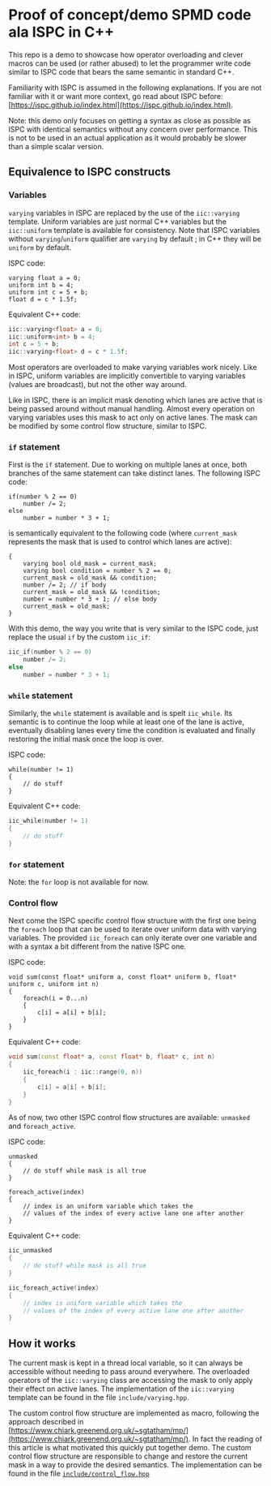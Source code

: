 # Proof of concept/demo SPMD code ala ISPC in C++
This repo is a demo to showcase how operator overloading and clever macros can be used (or rather abused)
to let the programmer write code similar to ISPC code that bears the same semantic in standard C++.

Familiarity with ISPC is assumed in the following explanations.
If you are not familiar with it or want more context, go read about ISPC before:
[https://ispc.github.io/index.html](https://ispc.github.io/index.html).

Note: this demo only focuses on getting a syntax as close as possible as ISPC with identical semantics
without any concern over performance. This is not to be used
in an actual application as it would probably be slower than a simple scalar version.

## Equivalence to ISPC constructs

### Variables

`varying` variables in ISPC are replaced by the use of the `iic::varying` template.
Uniform variables are just normal C++ variables but the `iic::uniform` template
is available for consistency. Note that ISPC variables without `varying`/`uniform`
qualifier are `varying` by default ; in C++ they will be `uniform` by default.

ISPC code:
```ispc
varying float a = 0;
uniform int b = 4;
uniform int c = 5 + b;
float d = c * 1.5f;
```
Equivalent C++ code:
```cpp
iic::varying<float> a = 0;
iic::uniform<int> b = 4;
int c = 5 + b;
iic::varying<float> d = c * 1.5f;
```

Most operators are overloaded to make varying variables
work nicely. Like in ISPC, uniform variables are implicitly convertible
to varying variables (values are broadcast), but not the other way around.

Like in ISPC, there is an implicit mask denoting which lanes are active
that is being passed around without manual handling.
Almost every operation on varying variables uses this mask to act only on active lanes.
The mask can be modified by some control flow structure, similar to ISPC.

### `if` statement

First is the `if` statement. Due to working on multiple lanes at once,
both branches of the same statement can take distinct lanes. The following ISPC code:
```ispc
if(number % 2 == 0)
    number /= 2;
else
    number = number * 3 + 1;
```
is semantically equivalent to the following code (where `current_mask` represents
the mask that is used to control which lanes are active):
```ispc
{
    varying bool old_mask = current_mask;
    varying bool condition = number % 2 == 0;
    current_mask = old_mask && condition;
    number /= 2; // if body
    current_mask = old_mask && !condition;
    number = number * 3 + 1; // else body
    current_mask = old_mask;
}
```
With this demo, the way you write that is very similar to the ISPC code,
just replace the usual `if` by the custom `iic_if`:
```cpp
iic_if(number % 2 == 0)
    number /= 2;
else
    number = number * 3 + 1;
```

### `while` statement

Similarly, the `while` statement is available and is spelt `iic_while`.
Its semantic is to continue the loop while at least one of the lane is active,
eventually disabling lanes every time the condition is evaluated and finally restoring the initial mask
once the loop is over.

ISPC code:
```ispc
while(number != 1)
{
    // do stuff
}
``` 
Equivalent C++ code:
```cpp
iic_while(number != 1)
{
    // do stuff
}
```

### `for` statement

Note: the `for` loop is not available for now.

### Control flow

Next come the ISPC specific control flow structure with the
first one being the `foreach` loop that can be used to iterate
over uniform data with varying variables.
The provided `iic_foreach` can only iterate over one variable
and with a syntax a bit different from the native ISPC one.

ISPC code:
```
void sum(const float* uniform a, const float* uniform b, float* uniform c, uniform int n)
{
    foreach(i = 0...n)
    {
        c[i] = a[i] + b[i];
    }
}
```
Equivalent C++ code:
```cpp
void sum(const float* a, const float* b, float* c, int n)
{
    iic_foreach(i : iic::range(0, n))
    {
        c[i] = a[i] + b[i];
    }
}
```

As of now, two other ISPC control flow structures are available: `unmasked` and `foreach_active`.

ISPC code:
```ispc
unmasked
{
    // do stuff while mask is all true
}

foreach_active(index)
{
    // index is an uniform variable which takes the 
    // values of the index of every active lane one after another
}
```
Equivalent C++ code:
```cpp
iic_unmasked
{
    // do stuff while mask is all true
}

iic_foreach_active(index)
{
    // index is uniform variable which takes the 
    // values of the index of every active lane one after another
}
```


## How it works

The current mask is kept in a thread local variable, so it can always be accessible
without needing to pass around everywhere.
The overloaded operators of the `iic::varying` class are accessing the mask
to only apply their effect on active lanes.
The implementation of the `iic::varying` template can be found in the file `include/varying.hpp`.

The custom control flow structure are implemented as macro, following the approach described
in [https://www.chiark.greenend.org.uk/~sgtatham/mp/](https://www.chiark.greenend.org.uk/~sgtatham/mp/).
In fact the reading of this article is what motivated this quickly put together demo.
The custom control flow structure are responsible to change and restore the current mask
in a way to provide the desired semantics.
The implementation can be found in the file [`include/control_flow.hpp`](./include/control_flow.hpp)

